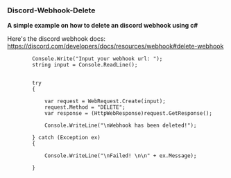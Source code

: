 ### Discord-Webhook-Delete
**A simple example on how to delete an discord webhook using c#**

Here's the discord webhook docs: https://discord.com/developers/docs/resources/webhook#delete-webhook



            Console.Write("Input your webhook url: ");
            string input = Console.ReadLine();


            try
            {

                var request = WebRequest.Create(input);
                request.Method = "DELETE";
                var response = (HttpWebResponse)request.GetResponse();

                Console.WriteLine("\nWebhook has been deleted!");

            } catch (Exception ex)
            {

                Console.WriteLine("\nFailed! \n\n" + ex.Message);

            }

